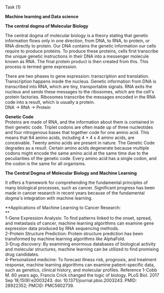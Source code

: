 Task (1)

**Machine learning and Data science**

**The central dogma of Molecular Biology**

The central dogma of molecular biology is a theory stating that genetic information flows only in one direction, from DNA, to RNA, to protein, or RNA directly to protein. Our DNA contains the genetic information our cells require to produce proteins. To produce these proteins, cells first transcribe the unique genetic instructions in their DNA into a messenger molecule known as RNA. The final protein product is then created from this. This process is termed gene expression.

There are two phases to gene expression: transcription and translation.  
Transcription happens inside the nucleus. Genetic information from DNA is transcribed into RNA, which are tiny, transportable signals. RNA exits the nucleus and sends these messages to the ribosomes, which are the cell's protein factories. Ribosomes transcribe the messages encoded in the RNA code into a result, which is usually a protein.  
DNA → RNA → Protein

**Genetic Code**  
Proteins are made of RNA, and the information about them is contained in their genetic code. Triplet codons are often made up of three nucleotides and four nitrogenous bases that together code for one amino acid. This means that 64 amino acids, including 4 × 4 x 4 amino acids, are conceivable. Twenty amino acids are present in nature. The Genetic Code degrades as a result. Certain amino acids degenerate because multiple codons might encode the same amino acid at the same time due to the peculiarities of the genetic code. Every amino acid has a single codon, and the codon is the same for all organisms.

**The Central Dogma of Molecular Biology and Machine Learning**

It offers a framework for comprehending the fundamental principles of many biological processes, such as cancer. Significant progress has been made in cancer research in recent years because of the fundamental dogma's integration with machine learning.

**Applications of Machine Learning to Cancer Research:  
**  
1-Gene Expression Analysis: To find patterns linked to the onset, spread, and metastasis of cancer, machine learning algorithms can examine gene expression data produced by RNA sequencing methods.  
2-Protein Structure Prediction: Protein structure prediction has been transformed by machine learning algorithms like AlphaFold.  
3-Drug discovery: By examining enormous databases of biological activity and molecular structures, machine learning can be utilized to find promising drug candidates.  
4-Personalized medicine: To forecast illness risk, prognosis, and treatment response, machine learning algorithms can examine patient-specific data, such as genetics, clinical history, and molecular profiles.
Reference
1-Cobb M. 60 years ago, Francis Crick changed the logic of biology. PLoS Biol. 2017 Sep 18;15(9):e2003243. doi: 10.1371/journal.pbio.2003243. PMID: 28922352; PMCID: PMC5602739.
